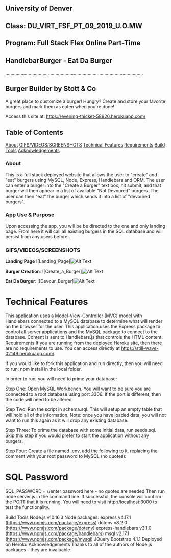 ## University of Denver 
## Class: DU_VIRT_FSF_PT_09_2019_U.O.MW
## Program: Full Stack Flex Online Part-Time
## HandlebarBurger - Eat Da Burger
...........................................................................................................

## Burger Builder by Stott & Co

A great place to customize a burger!  Hungry? Create and store your favorite burgers and mark them as eaten when you're done! 

Access this site at: https://evening-thicket-58926.herokuapp.com/

## Table of Contents
<a href="#about">About</a>
<a href="#functionality">GIFS/VIDEOS/SCREENSHOTS</a>
<a href="#technical-features">Technical Features</a>
<a href="#requirements">Requirements</a>
<a href="#build-tools">Build Tools</a>
<a href="#acknowledgements">Acknowledgements</a>

### About
This is a full stack deployed website that allows the user to "create" and "eat" burgers using MySQL, Node, Express, Handlebars and ORM. The user can enter a burger into the "Create a Burger" text box, hit submit, and that burger will then appear in a list of available "Not Devoured" burgers. The user can then "eat" the burger which sends it into a list of "devoured burgers".

### App Use & Purpose
Upon accessing the app, you will be be directed to the one and only landing page. From here it will call all existing burgers in the SQL database and will persist from any users before..

### GIFS/VIDEOS/SCREENSHOTS

**Landing Page** 
![Landing_Page]![Alt Text]()

**Burger Creation**:
![Create_a_Burger]![Alt Text]()

**Eat Da Burger**:
![Devour_Burger]![Alt Text]()

# Technical Features
This application uses a Model-View-Controller (MVC) model with Handlebars connected to a MySQL database to determine what will render on the browser for the user.
This application uses the Express package to control all server applications and the MySQL package to connect to the database.
Content is sent to Handlebars.js that controls the HTML content.
Requirements
If you are running from the deployed Heroku site, then there are no requirements to use. You can access directly at https://still-wave-02149.herokuapp.com/.

If you would like to fork this application and run directly, then you will need to run: npm install in the local folder.

In order to run, you will need to prime your database:

Step One: Open MySQL Workbench. You will want to be sure you are connected to a root database using port 3306. If the port is different, then the code will need to be altered.

Step Two: Run the script in schema.sql. This will setup an empty table that will hold all of the information. Note: once you have loaded data, you will not want to run this again as it will drop any existing database.

Step Three: To prime the database with some initial data, run seeds.sql. Skip this step if you would prefer to start the application without any burgers.

Step Four: Create a file named .env, add the following to it, replacing the comment with your root password to MySQL (no quotes):

# SQL Password

SQL_PASSWORD = //enter password here - no quotes are needed
Then run node server.js in the command line. If successful, the console will confirm the PORT that it is running. You will need to visit http://localhost:3000 to test the functionality.

Build Tools
Node.js v10.16.3
Node packages:
express v4.17.1 (https://www.npmjs.com/package/express)
dotenv v8.2.0 (https://www.npmjs.com/package/dotenv)
express-handlebars v3.1.0 (https://www.npmjs.com/package/handlebars)
msql v2.17.1 (https://www.npmjs.com/package/mysql)
JQuery
Bootstrap 4.1.1
Deployed on Heroku
Acknowledgements
Thanks to all of the authors of Node.js packages - they are invaluable.
